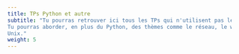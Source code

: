 ```yaml
---
title: TPs Python et autre
subtitle: "Tu pourras retrouver ici tous les TPs qui n'utilisent pas le `micro:bit`.
Tu pourras aborder, en plus du Python, des thèmes comme le réseau, le web ou bien
Unix."
weight: 5
---
```

